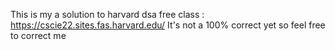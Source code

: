This is my a solution to harvard dsa free class : https://cscie22.sites.fas.harvard.edu/
It's not a 100% correct yet so feel free to correct me
